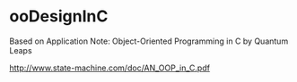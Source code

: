# ooDesignInC

Based on Application Note: Object-Oriented Programming in C by Quantum Leaps

http://www.state-machine.com/doc/AN_OOP_in_C.pdf
